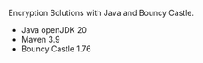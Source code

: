 Encryption Solutions with Java and Bouncy Castle.

- Java openJDK 20
- Maven 3.9
- Bouncy Castle 1.76


